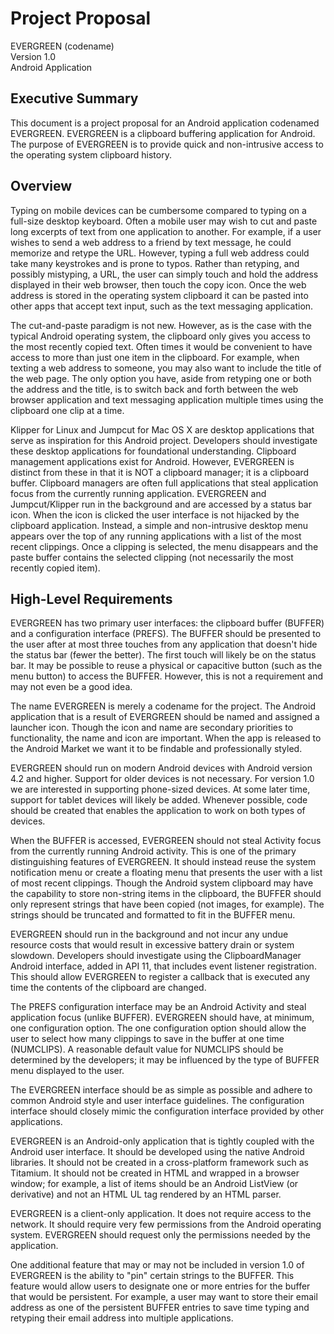 # Project Proposal

EVERGREEN (codename)  
Version 1.0  
Android Application  


## Executive Summary

This document is a project proposal for an Android application codenamed EVERGREEN. EVERGREEN is a clipboard buffering application for Android. The purpose of EVERGREEN is to provide quick and non-intrusive access to the operating system clipboard history.


## Overview

Typing on mobile devices can be cumbersome compared to typing on a full-size desktop keyboard. Often a mobile user may wish to cut and paste long excerpts of text from one application to another. For example, if a user wishes to send a web address to a friend by text message, he could memorize and retype the URL. However, typing a full web address could take many keystrokes and is prone to typos. Rather than retyping, and possibly mistyping, a URL, the user can simply touch and hold the address displayed in their web browser, then touch the copy icon. Once the web address is stored in the operating system clipboard it can be pasted into other apps that accept text input, such as the text messaging application.

The cut-and-paste paradigm is not new. However, as is the case with the typical Android operating system, the clipboard only gives you access to the most recently copied text. Often times it would be convenient to have access to more than just one item in the clipboard. For example, when texting a web address to someone, you may also want to include the title of the web page. The only option you have, aside from retyping one or both the address and the title, is to switch back and forth between the web browser application and text messaging application multiple times using the clipboard one clip at a time.

Klipper for Linux and Jumpcut for Mac OS X are desktop applications that serve as inspiration for this Android project. Developers should investigate these desktop applications for foundational understanding. Clipboard management applications exist for Android. However, EVERGREEN is distinct from these in that it is NOT a clipboard manager; it is a clipboard buffer. Clipboard managers are often full applications that steal application focus from the currently running application. EVERGREEN and Jumpcut/Klipper run in the background and are accessed by a status bar icon. When the icon is clicked the user interface is not hijacked by the clipboard application. Instead, a simple and non-intrusive desktop menu appears over the top of any running applications with a list of the most recent clippings. Once a clipping is selected, the menu disappears and the paste buffer contains the selected clipping (not necessarily the most recently copied item).


## High-Level Requirements

EVERGREEN has two primary user interfaces: the clipboard buffer (BUFFER) and a configuration interface (PREFS). The BUFFER should be presented to the user after at most three touches from any application that doesn't hide the status bar (fewer the better). The first touch will likely be on the status bar. It may be possible to reuse a physical or capacitive button (such as the menu button) to access the BUFFER. However, this is not a requirement and may not even be a good idea.

The name EVERGREEN is merely a codename for the project. The Android application that is a result of EVERGREEN should be named and assigned a launcher icon. Though the icon and name are secondary priorities to functionality, the name and icon are important. When the app is released to the Android Market we want it to be findable and professionally styled.

EVERGREEN should run on modern Android devices with Android version 4.2 and higher. Support for older devices is not necessary. For version 1.0 we are interested in supporting phone-sized devices. At some later time, support for tablet devices will likely be added. Whenever possible, code should be created that enables the application to work on both types of devices.

When the BUFFER is accessed, EVERGREEN should not steal Activity focus from the currently running Android activity. This is one of the primary distinguishing features of EVERGREEN. It should instead reuse the system notification menu or create a floating menu that presents the user with a list of most recent clippings. Though the Android system clipboard may have the capability to store non-string items in the clipboard, the BUFFER should only represent strings that have been copied (not images, for example). The strings should be truncated and formatted to fit in the BUFFER menu.

EVERGREEN should run in the background and not incur any undue resource costs that would result in excessive battery drain or system slowdown. Developers should investigate using the ClipboardManager Android interface, added in API 11, that includes event listener registration. This should allow EVERGREEN to register a callback that is executed any time the contents of the clipboard are changed.

The PREFS configuration interface may be an Android Activity and steal application focus (unlike BUFFER). EVERGREEN should have, at minimum, one configuration option. The one configuration option should allow the user to select how many clippings to save in the buffer at one time (NUMCLIPS). A reasonable default value for NUMCLIPS should be determined by the developers; it may be influenced by the type of BUFFER menu displayed to the user.

The EVERGREEN interface should be as simple as possible and adhere to common Android style and user interface guidelines. The configuration interface should closely mimic the configuration interface provided by other applications.

EVERGREEN is an Android-only application that is tightly coupled with the Android user interface. It should be developed using the native Android libraries. It should not be created in a cross-platform framework such as Titamium. It should not be created in HTML and wrapped in a browser window; for example, a list of items should be an Android ListView (or derivative) and not an HTML UL tag rendered by an HTML parser.

EVERGREEN is a client-only application. It does not require access to the network. It should require very few permissions from the Android operating system. EVERGREEN should request only the permissions needed by the application.

One additional feature that may or may not be included in version 1.0 of EVERGREEN is the ability to "pin" certain strings to the BUFFER. This feature would allow users to designate one or more entries for the buffer that would be persistent. For example, a user may want to store their email address as one of the persistent BUFFER entries to save time typing and retyping their email address into multiple applications.

